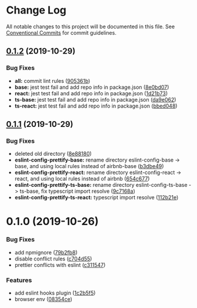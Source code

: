 # Change Log

All notable changes to this project will be documented in this file.
See [Conventional Commits](https://conventionalcommits.org) for commit guidelines.

## [0.1.2](https://github.com/devrsi0n/eslint-config/compare/v0.1.1...v0.1.2) (2019-10-29)


### Bug Fixes

* **all:** commit lint rules ([905361b](https://github.com/devrsi0n/eslint-config/commit/905361b4d1972cceafe996721851d22e890a1843))
* **base:** jest test fail and add repo info in package.json ([8e0bd07](https://github.com/devrsi0n/eslint-config/commit/8e0bd07284d325d58003b268093eca2af2db7536))
* **react:** jest test fail and add repo info in package.json ([1d21b73](https://github.com/devrsi0n/eslint-config/commit/1d21b730daa113596d2ffdc8c6b600c62bcab679))
* **ts-base:** jest test fail and add repo info in package.json ([da9e062](https://github.com/devrsi0n/eslint-config/commit/da9e062b7773f404c064ee8b79b3e63c99268db1))
* **ts-react:** jest test fail and add repo info in package.json ([bbed048](https://github.com/devrsi0n/eslint-config/commit/bbed0486d83b8f847fedee4b8aa2a88315f99b04))





## [0.1.1](https://github.com/devrsi0n/eslint-config/compare/v0.1.0...v0.1.1) (2019-10-29)


### Bug Fixes

* deleted old directory ([8e88180](https://github.com/devrsi0n/eslint-config/commit/8e881808455a2eb46e3fa755084d096ad4bfa939))
* **eslint-config-prettify-base:** rename directory eslint-config-base -> base, and using local rules instead of airbnb-base ([b3dbe49](https://github.com/devrsi0n/eslint-config/commit/b3dbe4969fd030ea72176861bcd394a586d725e9))
* **eslint-config-prettify-react:** rename directory eslint-config-react -> react, and using local rules instead of airbnb ([654c677](https://github.com/devrsi0n/eslint-config/commit/654c6777b14605d7a6853b8d601bea17fb1eae34))
* **eslint-config-prettify-ts-base:** rename directory eslint-config-ts-base -> ts-base, fix typescript import resolve ([9c7168a](https://github.com/devrsi0n/eslint-config/commit/9c7168ae67a3e241647227da7adea54a7cae8686))
* **eslint-config-prettify-ts-react:** typescript import resolve ([112b21e](https://github.com/devrsi0n/eslint-config/commit/112b21e775fcd9ebde696b90e5c48064bcca1be0))





# 0.1.0 (2019-10-26)


### Bug Fixes

* add npmignore ([79b2fb8](https://github.com/devrsi0n/eslint-config/commit/79b2fb8b4b55b367ebe029259435fc0b4dfabad9))
* disable conflict rules ([c704d55](https://github.com/devrsi0n/eslint-config/commit/c704d556f1a01934939b91cfc8825acebcd2fbe0))
* prettier conflicts with eslint ([c311547](https://github.com/devrsi0n/eslint-config/commit/c311547369456f743f6f021826def52bcb44132b))


### Features

* add eslint hooks plugin ([1c2b5f5](https://github.com/devrsi0n/eslint-config/commit/1c2b5f55d456d00e234afe3b3993ce07068791cb))
* browser env ([08354ce](https://github.com/devrsi0n/eslint-config/commit/08354ce0e7164b77768b46da480ff13578eef831))
